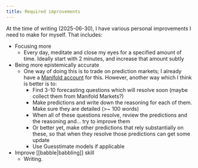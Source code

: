 ```yaml
---
title: Required improvements
---
```

At the time of writing (2025-06-30), I have various personal improvements I need to make for myself. That includes:
- Focusing more
	- Every day, meditate and close my eyes for a specified amount of time. Ideally start with 2 minutes, and increase that amount subtly
- Being more epistemically accurate
	- One way of doing this is to trade on prediction markets; I already have a [Manifold account](https://manifold.markets/khang2009) for this. However, another way which I think is better is to:
		- Find 3-10 forecasting questions which will resolve soon (maybe collect them from Manifold Markets?)
		- Make predictions and write down the reasoning for each of them. Make sure they are detailed (>~ 100 words)
		- When all of these questions resolve, review the predictions and the reasoning and... try to improve them
		- Or better yet, make other predictions that rely substantially on these, so that when they resolve those predictions can get some update
		- Use Guesstimate models if applicable
- Improve [[babble|babbling]] skill
	- Writing.